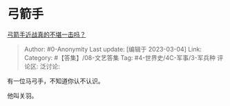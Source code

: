 # 弓箭手
[弓箭手近战真的不堪一击吗？](https://www.zhihu.com/question/584880594/answer/2920417764)

> Author: #0-Anonymity
> Last update: [编辑于 2023-03-04]
> Link:
> Category: #【答集】/08-文艺答集
> Tag: #4-世界史/4C-军事/3-军兵种 
> 评论区:
> 泛讨论:

有一位马弓手，不知道你认不认识。

他叫关羽。
